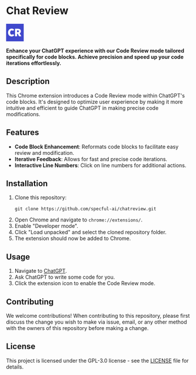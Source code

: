 # Chat Review

![Extension Icon](./icons/icon48.png)

**Enhance your ChatGPT experience with our Code Review mode tailored specifically for code blocks. Achieve precision and speed up your code iterations effortlessly.**

## Description

This Chrome extension introduces a Code Review mode within ChatGPT's code blocks. It's designed to optimize user experience by making it more intuitive and efficient to guide ChatGPT in making precise code modifications.

## Features

- **Code Block Enhancement**: Reformats code blocks to facilitate easy review and modification.
- **Iterative Feedback**: Allows for fast and precise code iterations.
- **Interactive Line Numbers**: Click on line numbers for additional actions.

## Installation

1. Clone this repository:
   ```
   git clone https://github.com/specful-ai/chatreview.git
   ```
2. Open Chrome and navigate to `chrome://extensions/`.
3. Enable "Developer mode".
4. Click "Load unpacked" and select the cloned repository folder.
5. The extension should now be added to Chrome.

## Usage

1. Navigate to [ChatGPT](https://chat.openai.com/).
2. Ask ChatGPT to write some code for you.
2. Click the extension icon to enable the Code Review mode.

## Contributing

We welcome contributions! When contributing to this repository, please first discuss the change you wish to make via issue, email, or any other method with the owners of this repository before making a change.

## License

This project is licensed under the GPL-3.0 license - see the [LICENSE](LICENSE) file for details.
